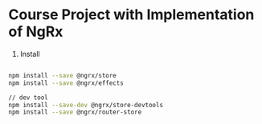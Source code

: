 # Course Project with Implementation of NgRx

1. Install

```bash

npm install --save @ngrx/store
npm install --save @ngrx/effects

// dev tool
npm install --save-dev @ngrx/store-devtools
npm install --save @ngrx/router-store

```
